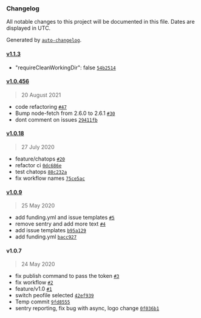 ### Changelog

All notable changes to this project will be documented in this file. Dates are displayed in UTC.

Generated by [`auto-changelog`](https://github.com/CookPete/auto-changelog).

#### [v1.1.3](https://github.com/onlyutkarsh/git-config-user-profiles/compare/v1.0.456...v1.1.3)

-  "requireCleanWorkingDir": false [`54b2514`](https://github.com/onlyutkarsh/git-config-user-profiles/commit/54b2514b4f772c422d0dd1c4ac9a193503c894b2)

#### [v1.0.456](https://github.com/onlyutkarsh/git-config-user-profiles/compare/v1.0.18...v1.0.456)

> 20 August 2021

- code refactoring [`#47`](https://github.com/onlyutkarsh/git-config-user-profiles/pull/47)
- Bump node-fetch from 2.6.0 to 2.6.1 [`#30`](https://github.com/onlyutkarsh/git-config-user-profiles/pull/30)
- dont comment on issues [`29411fb`](https://github.com/onlyutkarsh/git-config-user-profiles/commit/29411fba2bef504e945690f8e02785c616a6ee96)

#### [v1.0.18](https://github.com/onlyutkarsh/git-config-user-profiles/compare/v1.0.9...v1.0.18)

> 27 July 2020

- feature/chatops [`#20`](https://github.com/onlyutkarsh/git-config-user-profiles/pull/20)
- refactor ci [`0dc686e`](https://github.com/onlyutkarsh/git-config-user-profiles/commit/0dc686ece2508ee7c7b165087019007b834b7236)
- test chatops [`88c232a`](https://github.com/onlyutkarsh/git-config-user-profiles/commit/88c232ad34c7289254e138866d07997acf6ea324)
- fix workflow names [`75ce5ac`](https://github.com/onlyutkarsh/git-config-user-profiles/commit/75ce5ac9b5794e529f46ecc034dcac11dd45c56e)

#### [v1.0.9](https://github.com/onlyutkarsh/git-config-user-profiles/compare/v1.0.7...v1.0.9)

> 25 May 2020

- add funding.yml and issue templates [`#5`](https://github.com/onlyutkarsh/git-config-user-profiles/pull/5)
- remove sentry and add more text [`#4`](https://github.com/onlyutkarsh/git-config-user-profiles/pull/4)
- add issue templates [`b95a129`](https://github.com/onlyutkarsh/git-config-user-profiles/commit/b95a129c2605038ebc366388429da2c068d819b7)
- add funding.yml [`bacc927`](https://github.com/onlyutkarsh/git-config-user-profiles/commit/bacc9275ec95efc26cdf8619b80ab9c3debc4fa0)

#### v1.0.7

> 24 May 2020

- fix publish command to pass the token [`#3`](https://github.com/onlyutkarsh/git-config-user-profiles/pull/3)
- fix workflow [`#2`](https://github.com/onlyutkarsh/git-config-user-profiles/pull/2)
- feature/v1.0 [`#1`](https://github.com/onlyutkarsh/git-config-user-profiles/pull/1)
- switch peofile selected [`42ef939`](https://github.com/onlyutkarsh/git-config-user-profiles/commit/42ef939022d567cc827a3c659b7a5f3b63147399)
- Temp commit [`9fd8555`](https://github.com/onlyutkarsh/git-config-user-profiles/commit/9fd8555b7b7727d0c8fbdf54355d5183f0aab20b)
- sentry reporting, fix bug with async, logo change [`0f036b1`](https://github.com/onlyutkarsh/git-config-user-profiles/commit/0f036b1e903977129e60c211dca36b18089f659c)
